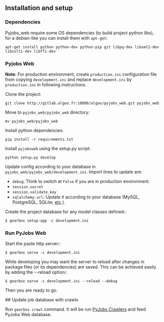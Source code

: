## Installation and setup

### Dependencies

Pyjobs_web require some OS dependencies (to build project python libs), for a debian-like you can install them with ``apt-get``:

```
apt-get install python python-dev python-pip git libpq-dev libxml2-dev libxslt1-dev libffi-dev
```

### Pyjobs Web

**Note**: For production environment, create ``production.ini`` configuration file from copying ``development.ini`` and replace ``development.ini`` by ``production.ini`` in following instructions.

Clone the project:

```
git clone http://gitlab.algoo.fr:10080/algoo/pyjobs_web.git pyjobs_web
```

Move to ``pyjobs_web/pyjobs_web`` directory:

```
mv pyjobs_web/pyjobs_web
```

Install python dependencies:

```
pip install -r requirements.txt
```

Install ``pyjobsweb`` using the setup.py script:

```
python setup.py develop
```

Update config according to your database in ``pyjobs_web/pyjobs_web/development.ini``. Import lines to update are:

* ``debug``: Think to switch at ``False`` if you are in production environment.
* ``session.secret``
* ``session.validate_key``
* ``sqlalchemy.url``: Update it according to your database (MySQL, PostgreSQL, SQLite, [etc](http://docs.sqlalchemy.org/en/latest/core/engines.html).).

Create the project database for any model classes defined::

    $ gearbox setup-app -c development.ini

### Run PyJobs Web

Start the paste http server::

    $ gearbox serve -c development.ini

While developing you may want the server to reload after changes in package files (or its dependencies) are saved. This can be achieved easily by adding the --reload option::

    $ gearbox serve -c development.ini --reload --debug

Then you are ready to go.

## Update job database with crawls

Run ``gearbox crawl`` command. It will be run [PyJobs Crawlers](https://github.com/pyjobs/crawlers) and feed PyJobs Web database.
